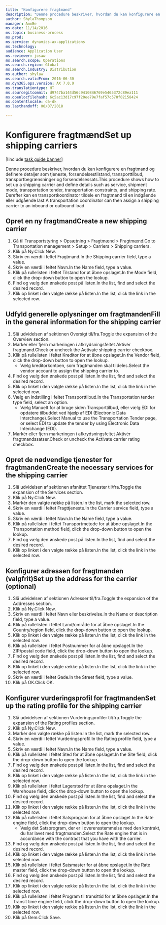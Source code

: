 ```yaml
--- 
title: "Konfigurere fragtmænd"
description: "Denne procedure beskriver, hvordan du kan konfigurere en fragtmand og definere detaljer som tjeneste, forsendelsestilstand, transporttilbud, transportbegrænsninger og forsendelsessats."
author: ShylaThompson
manager: AnnBe
ms.date: 11/14/2016
ms.topic: business-process
ms.prod: 
ms.service: dynamics-ax-applications
ms.technology: 
audience: Application User
ms.reviewer: josaw
ms.search.scope: Operations
ms.search.region: Global
ms.search.industry: Distribution
ms.author: shylaw
ms.search.validFrom: 2016-06-30
ms.dyn365.ops.version: AX 7.0.0
ms.translationtype: HT
ms.sourcegitcommit: d9747ba144d56c9410846769e5465372c89ea111
ms.openlocfilehash: 6c5ac13d17c97f20ee79e7faf57c570f02158424
ms.contentlocale: da-dk
ms.lasthandoff: 08/07/2018

---
```

# <a name="set-up-shipping-carriers"></a><span data-ttu-id="472ec-103">Konfigurere fragtmænd</span><span class="sxs-lookup"><span data-stu-id="472ec-103">Set up shipping carriers</span></span>

[!include [task guide banner](../../includes/task-guide-banner.md)]

<span data-ttu-id="472ec-104">Denne procedure beskriver, hvordan du kan konfigurere en fragtmand og definere detaljer som tjeneste, forsendelsestilstand, transporttilbud, transportbegrænsninger og forsendelsessats.</span><span class="sxs-lookup"><span data-stu-id="472ec-104">This procedure shows how to set up a shipping carrier and define details such as service, shipment mode, transportation tender, transportation constraints, and shipping rate.</span></span> <span data-ttu-id="472ec-105">Derefter kan en transportkoordinator tildele en fragtmand til en indgående eller udgående last.</span><span class="sxs-lookup"><span data-stu-id="472ec-105">A transportation coordinator can then assign a shipping carrier to an inbound or outbound load.</span></span>


## <a name="create-a-new-shipping-carrier"></a><span data-ttu-id="472ec-106">Opret en ny fragtmand</span><span class="sxs-lookup"><span data-stu-id="472ec-106">Create a new shipping carrier</span></span>
1. <span data-ttu-id="472ec-107">Gå til Transportstyring > Opsætning > Fragtmænd > Fragtmænd.</span><span class="sxs-lookup"><span data-stu-id="472ec-107">Go to Transportation management > Setup > Carriers > Shipping carriers.</span></span>
2. <span data-ttu-id="472ec-108">Klik på Ny.</span><span class="sxs-lookup"><span data-stu-id="472ec-108">Click New.</span></span>
3. <span data-ttu-id="472ec-109">Skriv en værdi i feltet Fragtmand.</span><span class="sxs-lookup"><span data-stu-id="472ec-109">In the Shipping carrier field, type a value.</span></span>
4. <span data-ttu-id="472ec-110">Skriv en værdi i feltet Navn.</span><span class="sxs-lookup"><span data-stu-id="472ec-110">In the Name field, type a value.</span></span>
5. <span data-ttu-id="472ec-111">Klik på rullelisten i feltet Tilstand for at åbne opslaget.</span><span class="sxs-lookup"><span data-stu-id="472ec-111">In the Mode field, click the drop-down button to open the lookup.</span></span>
6. <span data-ttu-id="472ec-112">Find og vælg den ønskede post på listen.</span><span class="sxs-lookup"><span data-stu-id="472ec-112">In the list, find and select the desired record.</span></span>
7. <span data-ttu-id="472ec-113">Klik op linket i den valgte række på listen.</span><span class="sxs-lookup"><span data-stu-id="472ec-113">In the list, click the link in the selected row.</span></span>

## <a name="fill-in-the-general-information-for-the-shipping-carrier"></a><span data-ttu-id="472ec-114">Udfyld generelle oplysninger om fragtmanden</span><span class="sxs-lookup"><span data-stu-id="472ec-114">Fill in the general information for the shipping carrier</span></span>
1. <span data-ttu-id="472ec-115">Slå udvidelsen af sektionen Oversigt til/fra.</span><span class="sxs-lookup"><span data-stu-id="472ec-115">Toggle the expansion of the Overview section.</span></span>
2. <span data-ttu-id="472ec-116">Markér eller fjern markeringen i afkrydsningsfeltet Aktivér fragtmand.</span><span class="sxs-lookup"><span data-stu-id="472ec-116">Check or uncheck the Activate shipping carrier checkbox.</span></span>
3. <span data-ttu-id="472ec-117">Klik på rullelisten i feltet Kreditor for at åbne opslaget.</span><span class="sxs-lookup"><span data-stu-id="472ec-117">In the Vendor field, click the drop-down button to open the lookup.</span></span>
    * <span data-ttu-id="472ec-118">Vælg kreditorkontoen, som fragtmanden skal tildeles.</span><span class="sxs-lookup"><span data-stu-id="472ec-118">Select the vendor account to assign the shipping carrier to.</span></span>  
4. <span data-ttu-id="472ec-119">Find og vælg den ønskede post på listen.</span><span class="sxs-lookup"><span data-stu-id="472ec-119">In the list, find and select the desired record.</span></span>
5. <span data-ttu-id="472ec-120">Klik op linket i den valgte række på listen.</span><span class="sxs-lookup"><span data-stu-id="472ec-120">In the list, click the link in the selected row.</span></span>
6. <span data-ttu-id="472ec-121">Vælg en indstilling i feltet Transporttilbud.</span><span class="sxs-lookup"><span data-stu-id="472ec-121">In the Transportation tender type field, select an option.</span></span>
    * <span data-ttu-id="472ec-122">Vælg Manuelt for at bruge siden Transporttilbud, eller vælg EDI for opdatere tilbuddet ved hjælp af EDI (Electronic Data Interchange).</span><span class="sxs-lookup"><span data-stu-id="472ec-122">Select Manual to use the Transportation Tender page, or select EDI to update the tender by using Electronic Data Interchange (EDI).</span></span>  
7. <span data-ttu-id="472ec-123">Markér eller fjern markeringen i afkrydsningsfeltet Aktivér fragtmandssatser.</span><span class="sxs-lookup"><span data-stu-id="472ec-123">Check or uncheck the Activate carrier rating checkbox.</span></span>

## <a name="create-the-necessary-services-for-the-shipping-carrier"></a><span data-ttu-id="472ec-124">Opret de nødvendige tjenester for fragtmanden</span><span class="sxs-lookup"><span data-stu-id="472ec-124">Create the necessary services for the shipping carrier</span></span>
1. <span data-ttu-id="472ec-125">Slå udvidelsen af sektionen afsnittet Tjenester til/fra.</span><span class="sxs-lookup"><span data-stu-id="472ec-125">Toggle the expansion of the Services section.</span></span>
2. <span data-ttu-id="472ec-126">Klik på Ny.</span><span class="sxs-lookup"><span data-stu-id="472ec-126">Click New.</span></span>
3. <span data-ttu-id="472ec-127">Markér den valgte række på listen.</span><span class="sxs-lookup"><span data-stu-id="472ec-127">In the list, mark the selected row.</span></span>
4. <span data-ttu-id="472ec-128">Skriv en værdi i feltet Fragttjeneste.</span><span class="sxs-lookup"><span data-stu-id="472ec-128">In the Carrier service field, type a value.</span></span>
5. <span data-ttu-id="472ec-129">Skriv en værdi i feltet Navn.</span><span class="sxs-lookup"><span data-stu-id="472ec-129">In the Name field, type a value.</span></span>
6. <span data-ttu-id="472ec-130">Klik på rullelisten i feltet Transportmetode for at åbne opslaget.</span><span class="sxs-lookup"><span data-stu-id="472ec-130">In the Transportation method field, click the drop-down button to open the lookup.</span></span>
7. <span data-ttu-id="472ec-131">Find og vælg den ønskede post på listen.</span><span class="sxs-lookup"><span data-stu-id="472ec-131">In the list, find and select the desired record.</span></span>
8. <span data-ttu-id="472ec-132">Klik op linket i den valgte række på listen.</span><span class="sxs-lookup"><span data-stu-id="472ec-132">In the list, click the link in the selected row.</span></span>

## <a name="set-up-the-address-for-the-carrier-optional"></a><span data-ttu-id="472ec-133">Konfigurer adressen for fragtmanden (valgfrit)</span><span class="sxs-lookup"><span data-stu-id="472ec-133">Set up the address for the carrier (optional)</span></span>
1. <span data-ttu-id="472ec-134">Slå udvidelsen af sektionen Adresser til/fra.</span><span class="sxs-lookup"><span data-stu-id="472ec-134">Toggle the expansion of the Addresses section.</span></span>
2. <span data-ttu-id="472ec-135">Klik på Ny.</span><span class="sxs-lookup"><span data-stu-id="472ec-135">Click New.</span></span>
3. <span data-ttu-id="472ec-136">Skriv en værdi i feltet Navn eller beskrivelse.</span><span class="sxs-lookup"><span data-stu-id="472ec-136">In the Name or description field, type a value.</span></span>
4. <span data-ttu-id="472ec-137">Klik på rullelisten i feltet Land/område for at åbne opslaget.</span><span class="sxs-lookup"><span data-stu-id="472ec-137">In the Country/region field, click the drop-down button to open the lookup.</span></span>
5. <span data-ttu-id="472ec-138">Klik op linket i den valgte række på listen.</span><span class="sxs-lookup"><span data-stu-id="472ec-138">In the list, click the link in the selected row.</span></span>
6. <span data-ttu-id="472ec-139">Klik på rullelisten i feltet Postnummer for at åbne opslaget.</span><span class="sxs-lookup"><span data-stu-id="472ec-139">In the ZIP/postal code field, click the drop-down button to open the lookup.</span></span>
7. <span data-ttu-id="472ec-140">Find og vælg den ønskede post på listen.</span><span class="sxs-lookup"><span data-stu-id="472ec-140">In the list, find and select the desired record.</span></span>
8. <span data-ttu-id="472ec-141">Klik op linket i den valgte række på listen.</span><span class="sxs-lookup"><span data-stu-id="472ec-141">In the list, click the link in the selected row.</span></span>
9. <span data-ttu-id="472ec-142">Skriv en værdi i feltet Gade.</span><span class="sxs-lookup"><span data-stu-id="472ec-142">In the Street field, type a value.</span></span>
10. <span data-ttu-id="472ec-143">Klik på OK.</span><span class="sxs-lookup"><span data-stu-id="472ec-143">Click OK.</span></span>

## <a name="set-up-the-rating-profile-for-the-shipping-carrier"></a><span data-ttu-id="472ec-144">Konfigurer vurderingsprofil for fragtmanden</span><span class="sxs-lookup"><span data-stu-id="472ec-144">Set up the rating profile for the shipping carrier</span></span>
1. <span data-ttu-id="472ec-145">Slå udvidelsen af sektionen Vurderingsprofiler til/fra.</span><span class="sxs-lookup"><span data-stu-id="472ec-145">Toggle the expansion of the Rating profiles section.</span></span>
2. <span data-ttu-id="472ec-146">Klik på Ny.</span><span class="sxs-lookup"><span data-stu-id="472ec-146">Click New.</span></span>
3. <span data-ttu-id="472ec-147">Markér den valgte række på listen.</span><span class="sxs-lookup"><span data-stu-id="472ec-147">In the list, mark the selected row.</span></span>
4. <span data-ttu-id="472ec-148">Skriv en værdi i feltet Vurderingsprofil.</span><span class="sxs-lookup"><span data-stu-id="472ec-148">In the Rating profile field, type a value.</span></span>
5. <span data-ttu-id="472ec-149">Skriv en værdi i feltet Navn.</span><span class="sxs-lookup"><span data-stu-id="472ec-149">In the Name field, type a value.</span></span>
6. <span data-ttu-id="472ec-150">Klik på rullelisten i feltet Sted for at åbne opslaget.</span><span class="sxs-lookup"><span data-stu-id="472ec-150">In the Site field, click the drop-down button to open the lookup.</span></span>
7. <span data-ttu-id="472ec-151">Find og vælg den ønskede post på listen.</span><span class="sxs-lookup"><span data-stu-id="472ec-151">In the list, find and select the desired record.</span></span>
8. <span data-ttu-id="472ec-152">Klik op linket i den valgte række på listen.</span><span class="sxs-lookup"><span data-stu-id="472ec-152">In the list, click the link in the selected row.</span></span>
9. <span data-ttu-id="472ec-153">Klik på rullelisten i feltet Lagersted for at åbne opslaget.</span><span class="sxs-lookup"><span data-stu-id="472ec-153">In the Warehouse field, click the drop-down button to open the lookup.</span></span>
10. <span data-ttu-id="472ec-154">Find og vælg den ønskede post på listen.</span><span class="sxs-lookup"><span data-stu-id="472ec-154">In the list, find and select the desired record.</span></span>
11. <span data-ttu-id="472ec-155">Klik op linket i den valgte række på listen.</span><span class="sxs-lookup"><span data-stu-id="472ec-155">In the list, click the link in the selected row.</span></span>
12. <span data-ttu-id="472ec-156">Klik på rullelisten i feltet Satsprogram for at åbne opslaget.</span><span class="sxs-lookup"><span data-stu-id="472ec-156">In the Rate engine field, click the drop-down button to open the lookup.</span></span>
    * <span data-ttu-id="472ec-157">Vælg det Satsprogram, der er i overensstemmelse med den kontrakt, du har lavet med fragtmanden.</span><span class="sxs-lookup"><span data-stu-id="472ec-157">Select the Rate engine that is in accordance with the contract that you have with the carrier.</span></span>  
13. <span data-ttu-id="472ec-158">Find og vælg den ønskede post på listen.</span><span class="sxs-lookup"><span data-stu-id="472ec-158">In the list, find and select the desired record.</span></span>
14. <span data-ttu-id="472ec-159">Klik op linket i den valgte række på listen.</span><span class="sxs-lookup"><span data-stu-id="472ec-159">In the list, click the link in the selected row.</span></span>
15. <span data-ttu-id="472ec-160">Klik på rullelisten i feltet Satsmaster for at åbne opslaget.</span><span class="sxs-lookup"><span data-stu-id="472ec-160">In the Rate master field, click the drop-down button to open the lookup.</span></span>
16. <span data-ttu-id="472ec-161">Find og vælg den ønskede post på listen.</span><span class="sxs-lookup"><span data-stu-id="472ec-161">In the list, find and select the desired record.</span></span>
17. <span data-ttu-id="472ec-162">Klik op linket i den valgte række på listen.</span><span class="sxs-lookup"><span data-stu-id="472ec-162">In the list, click the link in the selected row.</span></span>
18. <span data-ttu-id="472ec-163">Klik på rullelisten i feltet Program til transittid for at åbne opslaget.</span><span class="sxs-lookup"><span data-stu-id="472ec-163">In the Transit time engine field, click the drop-down button to open the lookup.</span></span>
19. <span data-ttu-id="472ec-164">Klik op linket i den valgte række på listen.</span><span class="sxs-lookup"><span data-stu-id="472ec-164">In the list, click the link in the selected row.</span></span>
20. <span data-ttu-id="472ec-165">Klik på Gem.</span><span class="sxs-lookup"><span data-stu-id="472ec-165">Click Save.</span></span>


